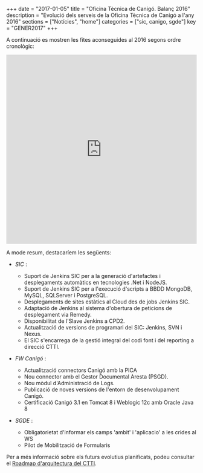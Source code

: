 +++
date        = "2017-01-05"
title       = "Oficina Tècnica de Canigó. Balanç 2016"
description = "Evolució dels serveis de la Oficina Tècnica de Canigó a l'any 2016"
sections    = ["Notícies", "home"]
categories  = ["sic, canigo, sgde"]
key         = "GENER2017"
+++

A continuació es mostren les fites aconseguides al 2016 segons ordre cronològic:

<center><iframe src='https://cdn.knightlab.com/libs/timeline3/latest/embed/index.html?source=1sqpklweKg2oJIwJcStMksqj6jggC9idUe_A_RW2BPeo&font=Default&lang=ca&initial_zoom=2&height=500' width='100%' height='500' frameborder='0'></iframe></center>

A mode resum, destacaríem les següents:

* _SIC_ :

	- Suport de Jenkins SIC per a la generació d'artefactes i desplegaments automàtics en tecnologies .Net i NodeJS.
	- Suport de Jenkins SIC per a l'execució d'scripts a BBDD MongoDB, MySQL, SQLServer i PostgreSQL.
	- Desplegaments de sites estàtics al Cloud des de jobs Jenkins SIC.
	- Adaptació de Jenkins al sistema d'obertura de peticions de desplegament via Remedy.
	- Disponibilitat de l'Slave Jenkins a CPD2.
	- Actualització de versions de programari del SIC: Jenkins, SVN i Nexus.
	- El SIC s'encarrega de la gestió integral del codi font i del reporting a direcció CTTI.

* _FW Canigó_ :

	- Actualització connectors Canigó amb la PICA
	- Nou connector amb el Gestor Documental Aresta (PSGD).
	- Nou mòdul d'Administració de Logs.
	- Publicació de noves versions de l'entorn de desenvolupament Canigó.
	- Certificació Canigó 3.1 en Tomcat 8 i Weblogic 12c amb Oracle Java 8

* _SGDE_ :

	- Obligatorietat d'informar els camps 'ambit' i 'aplicacio' a les crides al WS
    - Pilot de Mobilització de Formularis

Per a més informació sobre els futurs evolutius planificats, podeu consultar el [Roadmap d'arquitectura del CTTI](http://canigo.ctti.gencat.cat/centre-de-suport/roadmap/).
